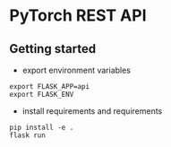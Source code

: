 # PyTorch REST API

## Getting started

- export environment variables 

```
export FLASK_APP=api
export FLASK_ENV
```

- install requirements and requirements

```
pip install -e .
flask run
```